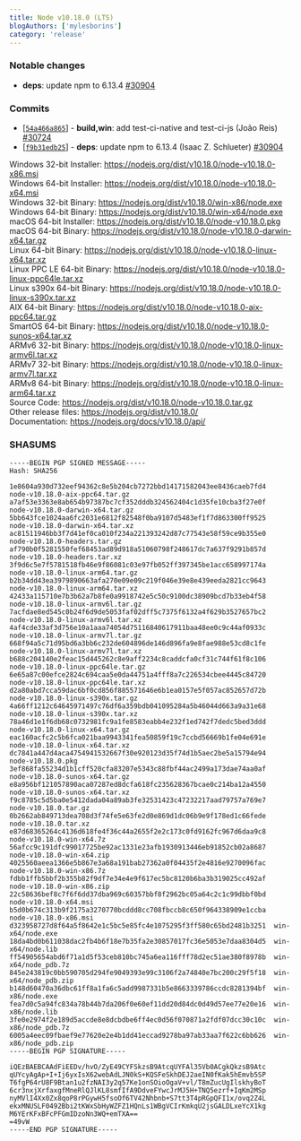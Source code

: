 ```yaml
---
title: Node v10.18.0 (LTS)
blogAuthors: ['mylesborins']
category: 'release'
---
```


### Notable changes

* **deps**: update npm to 6.13.4 [#30904](https://github.com/nodejs/node/pull/30904)

### Commits

* [[`54a466a865`](https://github.com/nodejs/node/commit/54a466a865)] - **build,win**: add test-ci-native and test-ci-js (João Reis) [#30724](https://github.com/nodejs/node/pull/30724)
* [[`f9b31edb25`](https://github.com/nodejs/node/commit/f9b31edb25)] - **deps**: update npm to 6.13.4 (Isaac Z. Schlueter) [#30904](https://github.com/nodejs/node/pull/30904)

Windows 32-bit Installer: https://nodejs.org/dist/v10.18.0/node-v10.18.0-x86.msi<br>
Windows 64-bit Installer: https://nodejs.org/dist/v10.18.0/node-v10.18.0-x64.msi<br>
Windows 32-bit Binary: https://nodejs.org/dist/v10.18.0/win-x86/node.exe<br>
Windows 64-bit Binary: https://nodejs.org/dist/v10.18.0/win-x64/node.exe<br>
macOS 64-bit Installer: https://nodejs.org/dist/v10.18.0/node-v10.18.0.pkg<br>
macOS 64-bit Binary: https://nodejs.org/dist/v10.18.0/node-v10.18.0-darwin-x64.tar.gz<br>
Linux 64-bit Binary: https://nodejs.org/dist/v10.18.0/node-v10.18.0-linux-x64.tar.xz<br>
Linux PPC LE 64-bit Binary: https://nodejs.org/dist/v10.18.0/node-v10.18.0-linux-ppc64le.tar.xz<br>
Linux s390x 64-bit Binary: https://nodejs.org/dist/v10.18.0/node-v10.18.0-linux-s390x.tar.xz<br>
AIX 64-bit Binary: https://nodejs.org/dist/v10.18.0/node-v10.18.0-aix-ppc64.tar.gz<br>
SmartOS 64-bit Binary: https://nodejs.org/dist/v10.18.0/node-v10.18.0-sunos-x64.tar.xz<br>
ARMv6 32-bit Binary: https://nodejs.org/dist/v10.18.0/node-v10.18.0-linux-armv6l.tar.xz<br>
ARMv7 32-bit Binary: https://nodejs.org/dist/v10.18.0/node-v10.18.0-linux-armv7l.tar.xz<br>
ARMv8 64-bit Binary: https://nodejs.org/dist/v10.18.0/node-v10.18.0-linux-arm64.tar.xz<br>
Source Code: https://nodejs.org/dist/v10.18.0/node-v10.18.0.tar.gz<br>
Other release files: https://nodejs.org/dist/v10.18.0/<br>
Documentation: https://nodejs.org/docs/v10.18.0/api/

### SHASUMS

```
-----BEGIN PGP SIGNED MESSAGE-----
Hash: SHA256

1e8604a930d732eef94362c8e5b204cb7272bbd14171582043ee8436caeb7fd4  node-v10.18.0-aix-ppc64.tar.gz
a7af53e3363e8ab654b97387bc7cf352dddb324562404c1d35fe10cba3f27e0f  node-v10.18.0-darwin-x64.tar.gz
5bb643fce1024aa6fc2031e6812f82548f0ba9107d5483ef1f7d863300ff9525  node-v10.18.0-darwin-x64.tar.xz
ac81511946bb3f7d41ef0ca010f234a221393242d87c77543e58f59ce9b355e0  node-v10.18.0-headers.tar.gz
af790b0f5281550fef68453ad89d918a51060798f248617dc7a637f9291b857d  node-v10.18.0-headers.tar.xz
3f9d6c5e7f5781518fb46e9f86081c03e97fb052ff397345be1acc658997174a  node-v10.18.0-linux-arm64.tar.gz
b2b34dd43ea3979890663afa270e09e09c219f046e39e8e439eeda2821cc9643  node-v10.18.0-linux-arm64.tar.xz
42433a115710e7b3b62a7b8fe0a9918742e5c50c9100dc38909bcd7b33eb4f58  node-v10.18.0-linux-armv6l.tar.gz
7acfdae8ed545c0b24f6d9de5053faf02dff5c7375f6132a4f629b3527657bc2  node-v10.18.0-linux-armv6l.tar.xz
4af4cde33af3d756e10a1aaa74054d75116840617911baa48ee0c9c44af0933c  node-v10.18.0-linux-armv7l.tar.gz
668f94a5c71d95bd6a3bb6c232de604896de146d896fa9e8fae988e53cd8c1fe  node-v10.18.0-linux-armv7l.tar.xz
b688c204140e2feac15d445262c8e9aff2234c8caddcfa0cf31c744f61f8c106  node-v10.18.0-linux-ppc64le.tar.gz
6e65a87c00efce2824c694caa5e0da44751a4fff8a7c226534cbee4445c84720  node-v10.18.0-linux-ppc64le.tar.xz
d2a80abd7cca59dac6bf0cd856f885571646e6b1ea0157e5f057ac852657d72b  node-v10.18.0-linux-s390x.tar.gz
4a66ff1212c64645971497c76df6a359bdb041095284a5b46044d663a9a31e68  node-v10.18.0-linux-s390x.tar.xz
78a46d1e1f6db68c0732981fc9a1fe8583eabb4e232f1ed742f7dedc5bed3ddd  node-v10.18.0-linux-x64.tar.gz
eac160acfc2c5b6fca021baa9943341fea50859f19c7ccbd56669b1fe04e691e  node-v10.18.0-linux-x64.tar.xz
dc7841a447d4aca4754941532667f30e920123d35f74d1b5aec2be5a15794e94  node-v10.18.0.pkg
3ef868fa55234d1b1cff520cfa83207e5343c88fbf44ac2499a173dae74aa0af  node-v10.18.0-sunos-x64.tar.gz
e8a956bf121057890aca07287ed8dcfa618fc235628367bcae0c214ba12a4550  node-v10.18.0-sunos-x64.tar.xz
f9c8785c5d5ba0e5412dada04a89ab3fe32531423c47232217aad79757a769e7  node-v10.18.0.tar.gz
0b2662ab849713dea708d3f74fe5e63fe2d0e869d1dc06b9e9f178ed1c66fede  node-v10.18.0.tar.xz
e87d68365264c4136d618fe4f36c44a2655f2e2c173c0fd9162fc967d6daa9c8  node-v10.18.0-win-x64.7z
56afcc9c191dfc99017725be92ac1331e23afb1930913446eb91852cb02a8687  node-v10.18.0-win-x64.zip
4025560aeea1366e5b867e3a68a191bab27362a0f04435f2e4816e9270096fac  node-v10.18.0-win-x86.7z
fdbb1ffb5bbf2b355b82f9df7e34e4e9f617ec5bc8120b6ba3b319025cc492af  node-v10.18.0-win-x86.zip
22c58636bef8c7f6f6dd37dba969c60357bbf8f2962bc05a64c2c1c99dbbf0bd  node-v10.18.0-x64.msi
b5d0b674c313b9f2175a3270770bcddd8cc708fbccb8c650f964338909e1ccba  node-v10.18.0-x86.msi
d323958727d8f64a5f8642e1c5bc5e85fc4e1075295f3ff580c65bd2481b3251  win-x64/node.exe
18da4bd0b611038dac2fb4b6f18e7b35fa2e30857017fc36e5053e7daa8304d5  win-x64/node.lib
ff54905654abd6f71a1d5f53ceb810bc745a6ea116fff78d2ec51ae380f8978b  win-x64/node_pdb.7z
845e243819c0bb590705d294fe9049393e99c3106f2a74840e7bc200c29f5f18  win-x64/node_pdb.zip
b148d60470a36dbc61ff8a1fa6c5add9987331b5e8663339786ccdc8281394bf  win-x86/node.exe
fea7d0c5a94fc834a78b44b7da206f0e60ef11dd20d84dc0d49d57ee77e20e16  win-x86/node.lib
3fe0e2974f2e189d5accde8e8dcbdbe6ff4ec0d56f070871a2fdf07dcc30c10c  win-x86/node_pdb.7z
6005a4eec09fbaef9e77620e2e4b1dd41eccad9278ba97ab33aa7f622c6bb626  win-x86/node_pdb.zip
-----BEGIN PGP SIGNATURE-----

iQEzBAEBCAAdFiEEDv/hvO/ZyE49CYFSkzsB9AtcqUYFAl35Vb0ACgkQkzsB9Atc
qUYcyAgAp+I+Ij6yxIsX62webAdLJN0kS+KQSFeSkhDEJ2aeIN0fKak5hEmvb5SP
T6fgP64rU8F9Btan1u2fzNAI3y2q57Ke1onSOioOgaV+vl/T8mZucUgIlskhyBoT
6cr3nxjXrfaxgfMneRlQJlKL8smfIfA9DdveFYwcJrMJ5H+TNQ5ezrf+IqKm2MSp
nyMVlI4Xx0Zx8qoP8rPGywH5fsoOf6TV42Nhbnb+S7tt3T4pRGpQFI1x/ovq2Z4L
ekxMNUSLF0492Bbi2tKWxSbHyWZFZ1HQnLs1WBgVCIrKmkqU2jsGALDLxeYcX1kg
M6YErKFxBFcPFGmIDzoNn3WQ+emTXA==
=49vW
-----END PGP SIGNATURE-----

```
